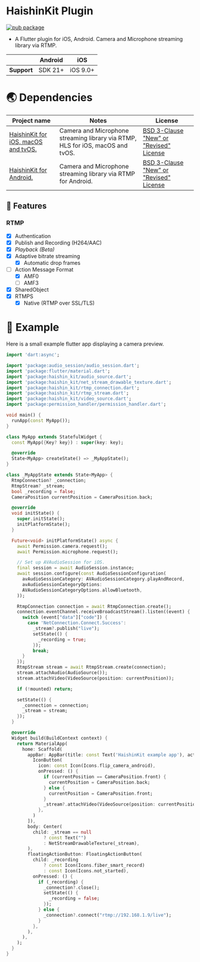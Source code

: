# HaishinKit Plugin

[![pub package](https://img.shields.io/pub/v/haishin_kit.svg)](https://pub.dev/packages/haishin_kit)

* A Flutter plugin for iOS, Android. Camera and Microphone streaming library via RTMP.

|                | Android | iOS      | 
|----------------|---------|----------|
| **Support**    | SDK 21+ | iOS 9.0+ |

# 🌏 Dependencies

Project name    |Notes       |License
----------------|------------|--------------
[HaishinKit for iOS, macOS and tvOS.](https://github.com/shogo4405/HaishinKit.swift)|Camera and Microphone streaming library via RTMP, HLS for iOS, macOS and tvOS.|[BSD 3-Clause "New" or "Revised" License](https://github.com/shogo4405/HaishinKit.swift/blob/master/LICENSE.md)
[HaishinKit for Android.](https://github.com/shogo4405/HaishinKit.kt)|Camera and Microphone streaming library via RTMP for Android.|[BSD 3-Clause "New" or "Revised" License](https://github.com/shogo4405/HaishinKit.kt/blob/master/LICENSE.md)

## 🎨 Features

### RTMP

- [x] Authentication
- [x] Publish and Recording (H264/AAC)
- [x] _Playback (Beta)_
- [x] Adaptive bitrate streaming
    - [x] Automatic drop frames
- [ ] Action Message Format
    - [x] AMF0
    - [ ] AMF3
- [x] SharedObject
- [x] RTMPS
    - [x] Native (RTMP over SSL/TLS)

# 🐾 Example

Here is a small example flutter app displaying a camera preview.

```dart
import 'dart:async';

import 'package:audio_session/audio_session.dart';
import 'package:flutter/material.dart';
import 'package:haishin_kit/audio_source.dart';
import 'package:haishin_kit/net_stream_drawable_texture.dart';
import 'package:haishin_kit/rtmp_connection.dart';
import 'package:haishin_kit/rtmp_stream.dart';
import 'package:haishin_kit/video_source.dart';
import 'package:permission_handler/permission_handler.dart';

void main() {
  runApp(const MyApp());
}

class MyApp extends StatefulWidget {
  const MyApp({Key? key}) : super(key: key);

  @override
  State<MyApp> createState() => _MyAppState();
}

class _MyAppState extends State<MyApp> {
  RtmpConnection? _connection;
  RtmpStream? _stream;
  bool _recording = false;
  CameraPosition currentPosition = CameraPosition.back;

  @override
  void initState() {
    super.initState();
    initPlatformState();
  }

  Future<void> initPlatformState() async {
    await Permission.camera.request();
    await Permission.microphone.request();

    // Set up AVAudioSession for iOS.
    final session = await AudioSession.instance;
    await session.configure(const AudioSessionConfiguration(
      avAudioSessionCategory: AVAudioSessionCategory.playAndRecord,
      avAudioSessionCategoryOptions:
      AVAudioSessionCategoryOptions.allowBluetooth,
    ));

    RtmpConnection connection = await RtmpConnection.create();
    connection.eventChannel.receiveBroadcastStream().listen((event) {
      switch (event["data"]["code"]) {
        case 'NetConnection.Connect.Success':
          _stream?.publish("live");
          setState(() {
            _recording = true;
          });
          break;
      }
    });
    RtmpStream stream = await RtmpStream.create(connection);
    stream.attachAudio(AudioSource());
    stream.attachVideo(VideoSource(position: currentPosition));

    if (!mounted) return;

    setState(() {
      _connection = connection;
      _stream = stream;
    });
  }

  @override
  Widget build(BuildContext context) {
    return MaterialApp(
      home: Scaffold(
        appBar: AppBar(title: const Text('HaishinKit example app'), actions: [
          IconButton(
            icon: const Icon(Icons.flip_camera_android),
            onPressed: () {
              if (currentPosition == CameraPosition.front) {
                currentPosition = CameraPosition.back;
              } else {
                currentPosition = CameraPosition.front;
              }
              _stream?.attachVideo(VideoSource(position: currentPosition));
            },
          )
        ]),
        body: Center(
          child: _stream == null
              ? const Text("")
              : NetStreamDrawableTexture(_stream),
        ),
        floatingActionButton: FloatingActionButton(
          child: _recording
              ? const Icon(Icons.fiber_smart_record)
              : const Icon(Icons.not_started),
          onPressed: () {
            if (_recording) {
              _connection?.close();
              setState(() {
                _recording = false;
              });
            } else {
              _connection?.connect("rtmp://192.168.1.9/live");
            }
          },
        ),
      ),
    );
  }
}

```
